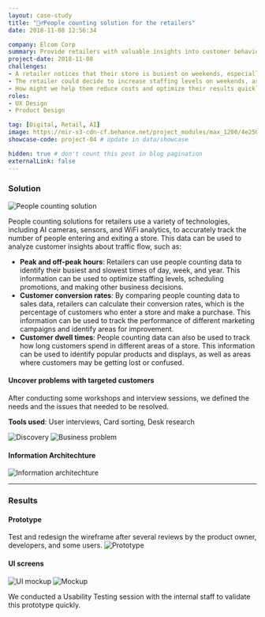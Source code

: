 ```yaml
---
layout: case-study
title: "🚶‍♂️People counting solution for the retailers"
date: 2018-11-08 12:56:34

company: Elcom Corp
summary: Provide retailers with valuable insights into customer behavior about the visited traffic. This information can be used to improve the shopping experience, optimize store operations, and boost sales.
project-date: 2018-11-08
challenges:
- A retailer notices that their store is busiest on weekends, especially in the afternoon. They also notice that customers are spending a lot of time in the clothing section, but that conversion rates in this section are relatively low.
- The retailer could decide to increase staffing levels on weekends, as well as add more sales associates to the clothing section. They could also try running a promotion on clothing to increase conversion rates.
- How might we help them reduce costs and optimize their results quickly to decide the right time?
roles:
- UX Design
- Product Design

tag: [Digital, Retail, AI]
image: https://mir-s3-cdn-cf.behance.net/project_modules/max_1200/4e250f72223765.5be4320f9d478.png
showcase-code: project-04 # update in data/showcase

hidden: true # don't count this post in blog pagination
externalLink: false
---
```


### Solution

<div class="container-full">
    <div class="side-by-side">
        <div class="toleft">
            <img class="image" src="https://mir-s3-cdn-cf.behance.net/project_modules/fs/c3a68c72223765.5be08133627c8.jpg" alt="People counting solution">
        </div>
        <div class="toright">
            <p>People counting solutions for retailers use a variety of technologies, including AI cameras, sensors, and WiFi analytics, to accurately track the number of people entering and exiting a store. This data can be used to analyze customer insights about traffic flow, such as:</p>
            <ul>
                <li><b>Peak and off-peak hours</b>: Retailers can use people counting data to identify their busiest and slowest times of day, week, and year. This information can be used to optimize staffing levels, scheduling promotions, and making other business decisions.</li>
                <li><b>Customer conversion rates</b>: By comparing people counting data to sales data, retailers can calculate their conversion rates, which is the percentage of customers who enter a store and make a purchase. This information can be used to track the performance of different marketing campaigns and identify areas for improvement.</li>
                <li><b>Customer dwell times</b>: People counting data can also be used to track how long customers spend in different areas of a store. This information can be used to identify popular products and displays, as well as areas where customers may be getting lost or confused.</li>
            </ul>
        </div>
    </div>
</div>

#### Uncover problems with targeted customers
After conducting some workshops and interview sessions, we defined the needs and the issues that needed to be resolved.

**Tools used**: User interviews, Card sorting, Desk research

![Discovery](https://mir-s3-cdn-cf.behance.net/project_modules/max_1200/539c7e72223765.5be31595d95ca.png)
![Business problem](https://mir-s3-cdn-cf.behance.net/project_modules/max_1200/0a883772223765.5be31595d9c0b.png)

#### Information Architechture
![Information architechture](https://mir-s3-cdn-cf.behance.net/project_modules/1400/c1a35172223765.5be32b925eba4.png)

---

### Results

#### Prototype
Test and redesign the wireframe after several reviews by the product owner, developers, and some users.
![Prototype](https://mir-s3-cdn-cf.behance.net/project_modules/max_1200/80cc3d72223765.5be4240f3af12.png)

#### UI screens
![UI mockup](https://mir-s3-cdn-cf.behance.net/project_modules/max_1200/4e250f72223765.5be4320f9d478.png)
![Mockup](https://mir-s3-cdn-cf.behance.net/project_modules/1400/1bb5ff72223765.5be4372f89d52.png)

We conducted a Usability Testing session with the internal staff to validate this prototype quickly.